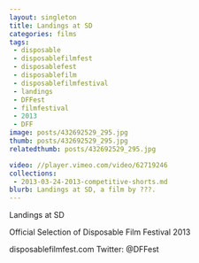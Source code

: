 ```yaml
---
layout: singleton
title: Landings at SD
categories: films
tags:
 - disposable
 - disposablefilmfest
 - disposablefest
 - disposablefilm
 - disposablefilmfestival
 - landings
 - DFFest
 - filmfestival
 - 2013
 - DFF
image: posts/432692529_295.jpg
thumb: posts/432692529_295.jpg
relatedthumb: posts/432692529_295.jpg

video: //player.vimeo.com/video/62719246
collections:
 - 2013-03-24-2013-competitive-shorts.md
blurb: Landings at SD, a film by ???.
---
```


Landings at SD

Official Selection of Disposable Film Festival 2013

disposablefilmfest.com
Twitter: @DFFest